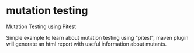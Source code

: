 # mutation testing
Mutation Testing using Pitest

Simple example to learn about mutation testing using "pitest", maven plugin will generate an html report with useful information about mutants.

